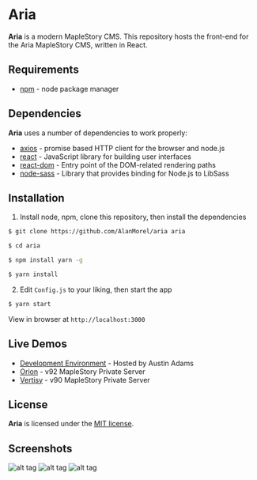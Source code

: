 # Aria

**Aria** is a modern MapleStory CMS. This repository hosts the front-end for the Aria MapleStory CMS, written in React.

## Requirements

-   [npm](https://www.npmjs.com/) - node package manager

## Dependencies

**Aria** uses a number of dependencies to work properly:

-   [axios](https://www.npmjs.com/package/axios) - promise based HTTP client for the browser and node.js
-   [react](https://facebook.github.io/react/) - JavaScript library for building user interfaces
-   [react-dom](https://www.npmjs.com/package/react-dom) - Entry point of the DOM-related rendering paths
-   [node-sass](https://www.npmjs.com/package/node-sass) - Library that provides binding for Node.js to LibSass

## Installation

1. Install node, npm, clone this repository, then install the dependencies

```sh
$ git clone https://github.com/AlanMorel/aria aria
```

```sh
$ cd aria
```

```sh
$ npm install yarn -g
```

```sh
$ yarn install
```

2. Edit `Config.js` to your liking, then start the app

```sh
$ yarn start
```

View in browser at `http://localhost:3000`

## Live Demos

-   [Development Environment](https://aria.austinradams.com/) - Hosted by Austin Adams
-   [Orion](https://playorion.net/) - v92 MapleStory Private Server
-   [Vertisy](https://vertisy.ca/) - v90 MapleStory Private Server

## License

**Aria** is licensed under the [MIT license](LICENSE).

## Screenshots

![alt tag](https://i.imgur.com/lxG7XAh.png) ![alt tag](https://i.imgur.com/UAj1U8Q.png) ![alt tag](https://i.imgur.com/PoVbker.png)
